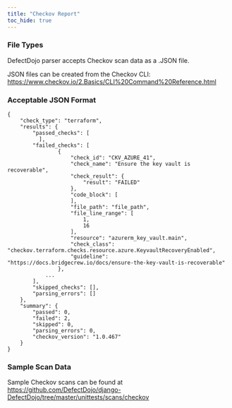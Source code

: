 ```yaml
---
title: "Checkov Report"
toc_hide: true
---
```

### File Types
DefectDojo parser accepts Checkov scan data as a .JSON file.

JSON files can be created from the Checkov CLI: https://www.checkov.io/2.Basics/CLI%20Command%20Reference.html

### Acceptable JSON Format

~~~
{
    "check_type": "terraform",
    "results": {
        "passed_checks": [
          ],
        "failed_checks": [
                {
                    "check_id": "CKV_AZURE_41",
                    "check_name": "Ensure the key vault is recoverable",
                    "check_result": {
                        "result": "FAILED"
                    },
                    "code_block": [
                    ],
                    "file_path": "file_path",
                    "file_line_range": [
                        1,
                        16
                    ],
                    "resource": "azurerm_key_vault.main",
                    "check_class": "checkov.terraform.checks.resource.azure.KeyvaultRecoveryEnabled",
                    "guideline": "https://docs.bridgecrew.io/docs/ensure-the-key-vault-is-recoverable"
                },
            ...
        ],
        "skipped_checks": [],
        "parsing_errors": []
    },
    "summary": {
        "passed": 0,
        "failed": 2,
        "skipped": 0,
        "parsing_errors": 0,
        "checkov_version": "1.0.467"
    }
}
~~~

### Sample Scan Data
Sample Checkov scans can be found at https://github.com/DefectDojo/django-DefectDojo/tree/master/unittests/scans/checkov
